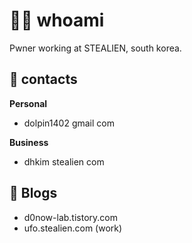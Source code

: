 # 🧑‍💻 whoami

Pwner working at STEALIEN, south korea.

## 📮 contacts

**Personal**

- dolpin1402 gmail com

**Business**

- dhkim stealien com

## 📃 Blogs

- d0now-lab.tistory.com
- ufo.stealien.com (work)

